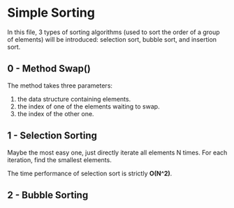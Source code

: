 # Simple Sorting
In this file, 3 types of sorting algorithms (used to sort the order of a group of elements) will be introduced: 
selection sort, bubble sort, and insertion sort.

## 0 - Method Swap()
The method takes three parameters: 
1. the data structure containing elements.
2. the index of one of the elements waiting to swap.
3. the index of the other one.

## 1 - Selection Sorting
Maybe the most easy one, just directly iterate all elements N times. For each iteration, find the smallest elements.

The time performance of selection sort is strictly **O(N^2)**.

## 2 - Bubble Sorting